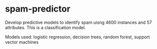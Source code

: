 # spam-predictor

Develop predictive models to identify spam uisng 4600 instances and 57 attributes. This is a classification model.

Models used: logistic regression, decision trees, random forest, support vector machines
